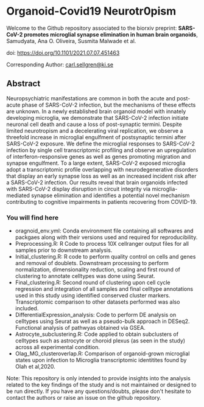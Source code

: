 # Organoid-Covid19 Neurotr0pism

Welcome to the Github repository associated to the biorxiv preprint: 
**SARS-CoV-2 promotes microglial synapse elimination in human brain organoids**, Samudyata, Ana O. Oliveira, Susmita Malwade et al. 


doi: https://doi.org/10.1101/2021.07.07.451463

Corresponding Author:  carl.sellgren@ki.se

## Abstract
 
Neuropsychiatric manifestations are common in both the acute and post-acute phase of SARS-CoV-2 infection, but the mechanisms of these effects are unknown. In a newly established brain organoid model with innately developing microglia, we demonstrate that SARS-CoV-2 infection initiate neuronal cell death and cause a loss of post-synaptic termini. Despite limited neurotropism and a decelerating viral replication, we observe a threefold increase in microglial engulfment of postsynaptic termini after SARS-CoV-2 exposure. We define the microglial responses to SARS-CoV-2 infection by single cell transcriptomic profiling and observe an upregulation of interferon-responsive genes as well as genes promoting migration and synapse engulfment. To a large extent, SARS-CoV-2 exposed microglia adopt a transcriptomic profile overlapping with neurodegenerative disorders that display an early synapse loss as well as an increased incident risk after a SARS-CoV-2 infection. Our results reveal that brain organoids infected with SARS-CoV-2 display disruption in circuit integrity via microglia-mediated synapse elimination and identifies a potential novel mechanism contributing to cognitive impairments in patients recovering from COVID-19.
 

 
 ### You will find here
 
- oragnoid_env.yml: Conda environment file containing all softwares and packgaes along with their versions used and required for reproducibility.  
- Preprocessing.R: R Code to process 10X cellranger output files for all samples prior to downstream analysis. 
- Initial_clustering.R: R code to perform quality control on cells and genes and removal of doublets. Downstream processing to perform normalization, dimensionality reduction, scaling and first round of clustering to annotate celltypes was done using Seurat.
- Final_clustering.R: Second round of clustering upon cell cycle regression and integration of all samples and final celltype annotations used in this study using identified conserved cluster markers. Transcriptomic comparison to other datasets performed was also included.
- DifferentialExpression_analysis: Code to perform DE analysis on celltypes using Seurat as well as a pseudo-bulk approach in DESeq2. Functional analysis of pathwyas obtained via GSEA.
- Astrocyte_subclustering.R: Code applied to obtain subclusters of celltypes such as astrocyte or choroid plexus (as seen in the study) across all experimental condition. 
- Olag_MG_clusteroverlap.R: Comparison of organoid-grown microglial states upon infection to Microglia transcriptomic identitites found by Olah et al,2020.

Note: This repository is only intended to provide insights into the analysis related to the key findings of the study and is not maintained or designed to be run directly. If you have any questions/doubts, please don't hesitate to contact the authors or raise an issue on the github repository. 


